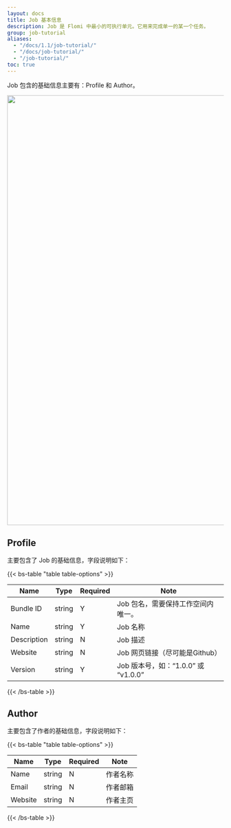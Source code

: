 ```yaml
---
layout: docs
title: Job 基本信息
description: Job 是 Flomi 中最小的可执行单元。它用来完成单一的某一个任务。
group: job-tutorial
aliases:
  - "/docs/1.1/job-tutorial/"
  - "/docs/job-tutorial/"
  - "/job-tutorial/"
toc: true
---
```


Job 包含的基础信息主要有：Profile 和 Author。

<img class="mb-4 img-fluid rounded-3" src="/docs/{{< param docs_version >}}/assets/img/guides/SCR-20230210-k1b.png" width="1000" alt="">

## Profile

主要包含了 Job 的基础信息，字段说明如下：

{{< bs-table "table table-options" >}}

| Name        | Type   | Required | Note                         |
| ----------- | ------ | -------- | ---------------------------- |
| Bundle ID   | string | Y        | Job 包名，需要保持工作空间内唯一。          |
| Name        | string | Y        | Job 名称                       |
| Description | string | N        | Job 描述                       |
| Website     | string | N        | Job 网页链接（尽可能是Github）         |
| Version     | string | Y        | Job 版本号，如：“1.0.0” 或 “v1.0.0” |

{{< /bs-table >}}

## Author

主要包含了作者的基础信息，字段说明如下：

{{< bs-table "table table-options" >}}

| Name    | Type   | Required | Note |
| ------- | ------ | -------- | ---- |
| Name    | string | N        | 作者名称 |
| Email   | string | N        | 作者邮箱 |
| Website | string | N        | 作者主页 |

{{< /bs-table >}}